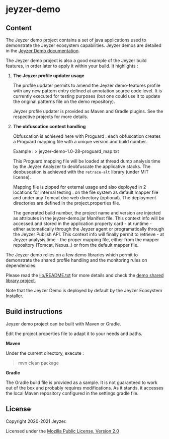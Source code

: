 # jeyzer-demo

Content
------------------
The Jeyzer demo project contains a set of java applications used to demonstrate the Jeyzer ecosystem capabilities.
Jeyzer demos are detailed in the [Jeyzer Demo documentation](src/main/doc/README.txt).

The Jeyzer demo project is also a good example of the Jeyzer build features, in order later to apply it within your build.
It highlights :

 1) **The Jeyzer profile updater usage**
 
     The profile updater permits to amend the Jeyzer demo-features profile with any new pattern entry defined at annotation source code level.
     It is currently executed for testing purposes (but one could use it to update the original patterns file on the demo repository).
	 
	 Jeyzer profile updater is provided as Maven and Gradle plugins. See the respective projects for more details.
     
 2) **The obfuscation context handling**
 
     Obfuscation is achieved here with Proguard : each obfuscation creates a Proguard mapping file with a unique version and build number.
	 
	 Example : > jeyzer-demo-1.0-28-proguard_map.txt
	 
	 This Proguard mapping file will be loaded at thread dump analysis time by the Jeyzer Analyzer to deobfuscate the applicative stacks. The deobuscation is achieved with the `retrace-alt` library (under MIT license).
	 
	 Mapping file is zipped for external usage and also deployed in 2 locations for internal testing : on the file system as default mapper file and under any Tomcat doc web directory (optional). The deployment directories are defined in the project.properties file.
     
     The generated build number, the project name and version are injected as attributes in the jeyzer-demo.jar Manifest file. This context info will be accessed and stored in the application property card - at runtime - either automatically through the Jeyzer agent or programatically through the Jeyzer Publish API. This context info will finally permit to retrieve - at Jeyzer analysis time - the proper mapping file, either from the mapper repository (Tomcat, Nexus..) or from the default mapper file.

The Jeyzer demo relies on a few demo libraries which permit to demonstrate the shared profile handling and the monitoring rules on dependencies.

Please read the [lib/README.txt](lib/README.txt) for more details and check the [demo shared library project](https://github.com/jeyzer-community/jeyzer-demo-shared).

Note that the Jeyzer Demo is deployed by default by the Jeyzer Ecosystem Installer.


Build instructions
------------------

Jeyzer demo project can be built with Maven or Gradle.

Edit the project.properties file to adapt it to your needs and paths.

**Maven**

Under the current directory, execute :

> mvn clean package


**Gradle**

The Gradle build file is provided as a sample. 
It is not guaranteed to work out of the box and probably requires modifications.
As it stands, it accesses the local Maven repository configured in the settings.gradle file.

     
License
-------

Copyright 2020-2021 Jeyzer.

Licensed under the [Mozilla Public License, Version 2.0](https://www.mozilla.org/media/MPL/2.0/index.815ca599c9df.txt)

